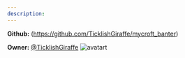 ```yaml
---
description: 
---
```



**Github:** (https://github.com/TicklishGiraffe/mycroft_banter)

**Owner:** [@TicklishGiraffe](https://github.com/TicklishGiraffe) ![avatart](https://avatars2.githubusercontent.com/u/11031408?v=4)

